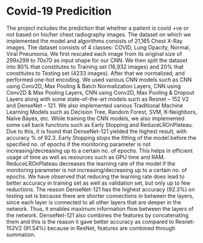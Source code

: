 # Covid-19 Predicition
The project includes the prediction that whether a patient is covid +ve or not based on his/her chest radiography images. The dataset on which we implemented the model and algorithms consists of 21,165 Chest X-Ray images. The dataset consists of 4 classes: COVID, Lung Opacity, Normal, Viral Pneumonia. We first rescaled each image from its original size of 299x299 to 70x70 as input shape for our CNN. We then split the dataset into 80% that constitutes to Training set (16,932 images) and 20% that constitutes to Testing set (4233 images). After that we normalized, and performed one-hot encoding.
We used various CNN models such as CNN using Conv2D, Max Pooling & Batch Normalization Layers, CNN using Conv2D & Max Pooling Layers, CNN using Conv2D, Max Pooling & Dropout Layers along with some state-of-the-art models such as Resnet – 152 V2 and DenseNet – 121. We also implemented various Traditional Machine Learning Models such as Decision Tree, Random Forest, SVM, K-Neighbors, Naïve Bayes, etc.
While training the CNN models, we also implemented some call back functions such as Early Stopping and ReduceLROnPlateau. Due to this, it is found that DenseNet-121 yielded the highest result, with accuracy % of 92.3. Early Stopping stops the fitting of the model before the specified no. of epochs if the monitoring parameter is not increasing/decreasing up to a certain no. of epochs. This helps in efficient usage of time as well as resources such as GPU time and RAM. ReduceLROnPlateau decreases the learning rate of the model if the monitoring parameter is not increasing/decreasing up to a certain no. of epochs. We have observed that reducing the learning rate does lead to better accuracy in training set as well as validation set, but only up to few reductions.
The reason DenseNet-121 has the highest accuracy (92.3%) on testing set is because there are shorter connections in between the layers, since each layer is connected to all other layers that are deeper in the network. Thus, it enables maximum information flow between the layers of the network. DenseNet-121 also combines the features by concatenating them and this is the reason it gave better accuracy as compared to Resnet-152V2 (91.54%) because in ResNet, features are combined through summation.
